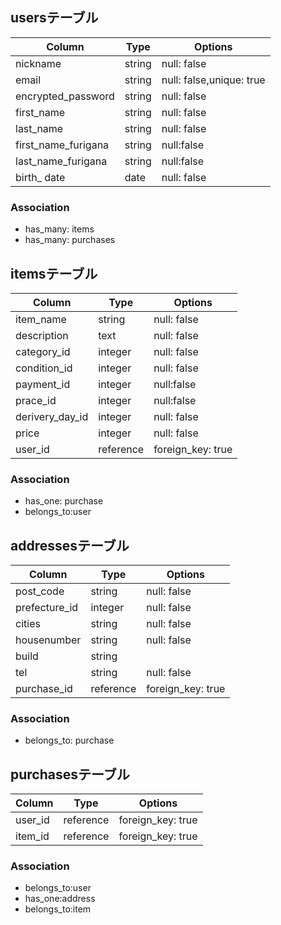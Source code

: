 ## usersテーブル

|Column         |Type      |Options     |
|---------------|----------|------------|
|nickname       |string    |null: false |
|email          |string    |null: false,unique: true |
|encrypted_password |string    |null: false |
|first_name     |string    |null: false |
|last_name      |string    |null: false |
|first_name_furigana |string   |null:false |
|last_name_furigana |string    |null:false |
|birth_ date    |date    |null: false |

### Association
- has_many: items
- has_many: purchases

## itemsテーブル

|Column         |Type      |Options     |
|---------------|----------|------------|
|item_name      |string    |null: false |
|description    |text      |null: false |
|category_id    |integer   |null: false |
|condition_id   |integer   |null: false |
|payment_id     |integer   |null:false  |
|prace_id       |integer   |null:false  |
|derivery_day_id|integer   |null: false |
|price          |integer   |null: false |
|user_id        |reference |foreign_key: true|

### Association
- has_one: purchase
- belongs_to:user

## addressesテーブル

|Column         |Type      |Options     |
|---------------|----------|------------|
|post_code      |string    |null: false |
|prefecture_id  |integer   |null: false |
|cities         |string    |null: false |
|housenumber    |string    |null: false |
|build          |string    |
|tel            |string    |null: false |
|purchase_id    |reference |foreign_key: true|

### Association
- belongs_to: purchase

## purchasesテーブル

|Column         |Type      |Options          |
|---------------|----------|------------|
|user_id        |reference |foreign_key: true|
|item_id        |reference |foreign_key: true|

### Association
- belongs_to:user
- has_one:address
- belongs_to:item

